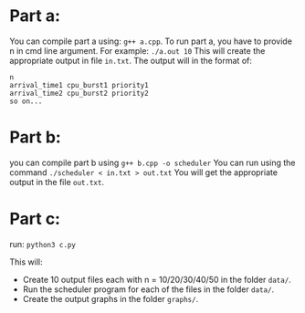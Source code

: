 # Part a:

You can compile part a using: ```g++ a.cpp```.
To run part a, you have to provide n in cmd line argument. For example: ```./a.out 10```
This will create the appropriate output in file ```in.txt```.
The output will in the format of:
```
n
arrival_time1 cpu_burst1 priority1
arrival_time2 cpu_burst2 priority2
so on...
```


# Part b:

you can compile part b using ```g++ b.cpp -o scheduler```
You can run using the command ```./scheduler < in.txt > out.txt```
You will get the appropriate output in the file ```out.txt```.

# Part c:
run: ```python3 c.py```

This will:

- Create 10 output files each with n = 10/20/30/40/50 in the folder ```data/```.
- Run the scheduler program for each of the files in the folder ```data/```.
- Create the output graphs in the folder ```graphs/```.

